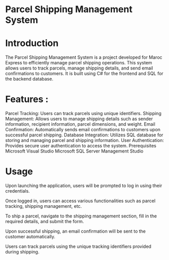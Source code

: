 # Parcel Shipping Management System

# Introduction
The Parcel Shipping Management System is a project developed for Maroc Express to efficiently manage parcel shipping operations. This system allows users to track parcels, manage shipping details, and send email confirmations to customers. It is built using C# for the frontend and SQL for the backend database.

# Features : 
Parcel Tracking: Users can track parcels using unique identifiers.
Shipping Management: Allows users to manage shipping details such as sender information, recipient information, parcel dimensions, and weight.
Email Confirmation: Automatically sends email confirmations to customers upon successful parcel shipping.
Database Integration: Utilizes SQL database for storing and managing parcel and shipping information.
User Authentication: Provides secure user authentication to access the system.
Prerequisites
Microsoft Visual Studio
Microsoft SQL Server Management Studio

# Usage
Upon launching the application, users will be prompted to log in using their credentials.

Once logged in, users can access various functionalities such as parcel tracking, shipping management, etc.

To ship a parcel, navigate to the shipping management section, fill in the required details, and submit the form.

Upon successful shipping, an email confirmation will be sent to the customer automatically.

Users can track parcels using the unique tracking identifiers provided during shipping.
